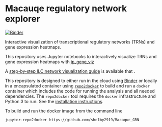 
# Macauqe regulatory network explorer

[![Binder](https://mybinder.org/badge.svg)](https://mybinder.org/v2/gh/shelby2919/Macaque_GRN.git/main)

Interactive visualization of transcriptional regulatory networks (TRNs) and gene expression heatmaps.

This repository uses Jupyter notebooks to interactively visualize TRNs and gene expression heatmaps 
with [jp_gene_viz](https://github.com/simonsfoundation/jp_gene_viz)

A [step-by-step ILC network visualization guide](ref/step-by-step-ILCnetwork_viz_guide.pdf) is available that .

This repository is designed to either run in the cloud using 
[Binder](https://mybinder.org/v2/gh/shelby2919/Macaque_GRN.git/main)
or locally in a encapsulated container using
[`repo2docker`](https://repo2docker.readthedocs.io/en/latest/)
to build and run a `docker` container which includes
the code for running the analysis and all needed dependencies.
The `repo2docker` tool requires the `docker` infrastructure
and Python 3 to run.  See the 
[installation instructions](https://repo2docker.readthedocs.io/en/latest/install.html).

To build and run the docker image from the command line

```bash
jupyter-repo2docker https://github.com/shelby2919/Macaque_GRN
```
